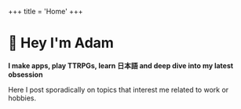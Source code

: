 +++
title = 'Home'
+++

# 👋 Hey I'm Adam

**I make apps, play TTRPGs, learn 日本語 and deep dive into my latest obsession**

Here I post sporadically on topics that interest me related to work or hobbies.
